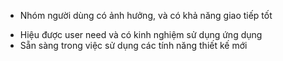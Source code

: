 - Nhóm người dùng có ảnh hưởng, và có khả năng giao tiếp tốt
* Hiệu được user need và có kinh nghiệm sử dụng ứng dụng 
* Sẵn sàng trong việc sử dụng các tính năng thiết kế mới